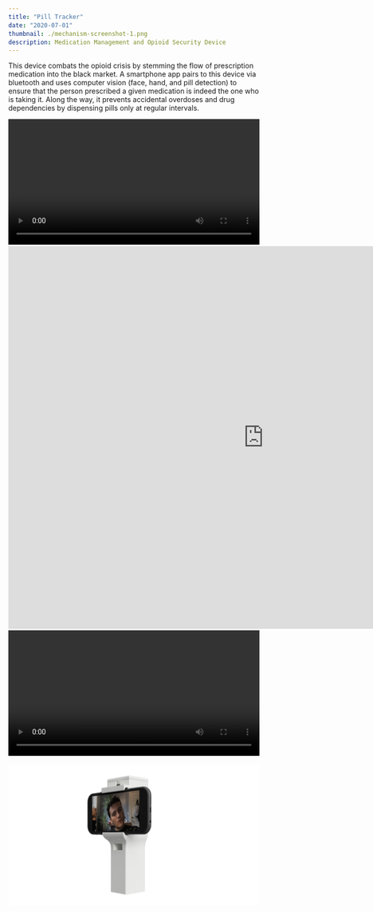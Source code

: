 ```yaml
---
title: "Pill Tracker"
date: "2020-07-01"
thumbnail: ./mechanism-screenshot-1.png
description: Medication Management and Opioid Security Device
---
```


This device combats the opioid crisis by stemming the flow of prescription medication into the black market. A smartphone app pairs to this device via bluetooth and uses computer vision (face, hand, and pill detection) to ensure that the person prescribed a given medication is indeed the one who is taking it. Along the way, it prevents accidental overdoses and drug dependencies by dispensing pills only at regular intervals. 

<div class="kg-embed-card">
    <video width="100%" autoplay loop>
        <source src="device-turntable-1.mp4" type="video/mp4"/>
        Your browser does not support the video tag :(
    </video>

</div>

<iframe src="https://myhub.autodesk360.com/ue2a8034b/shares/public/SH56a43QTfd62c1cd968a5755ac245963472?mode=embed" width="1024" height="768" allowfullscreen="true" webkitallowfullscreen="true" mozallowfullscreen="true"  frameborder="0"></iframe>

<div class="kg-embed-card">
    <video width="100%" autoplay loop>
        <source src="device-turntable-1.html" type="video/html"/>
        Your browser does not support the video tag :(
    </video>

</div>


<div class="kg-card kg-image-card">

![The Device](./device-render-1.png "The Device")

</div>
